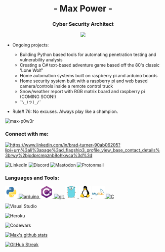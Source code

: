 <h1 align="center"> - Max Power -</h1>
<h3 align="center">Cyber Security Architect</h3>
<p align="center"> <img src="https://forthebadge.com/images/badges/made-with-crayons.svg"/> </p>
 
- Ongoing projects:
    - Building Python based tools for automating penetration testing and vulnerability analysis
    - Creating a C# text-based adventure game based off the 80's classic 'Lone Wolf'
    - Home automation systems built on raspberry pi and arduino boards
    - Home security system built with a raspberry pi and web based camera/controls inside a remote control truck 
    - Snow/weather report with RGB matrix board and raspberry pi (COMING SOON!)
    - `¯\_(ツ)_/¯`

- Rule# 76: No excuses. Always play like a champion.

<p align="left"> <img src="https://komarev.com/ghpvc/?username=max-p0w3r&label=Profile%20views&color=0e75b6&style=flat" alt="max-p0w3r" /> </p>

<h3 align="left">Connect with me:</h3>
<p align="left">
<a href="https://linkedin.com/in/https://www.linkedin.com/in/brad-turner-90ab06205?lipi=urn%3ali%3apage%3ad_flagship3_profile_view_base_contact_details%3brwy%2bjodprcmpznb8ohkwca%3d%3d" target="blank"><img align="center" src="https://raw.githubusercontent.com/rahuldkjain/github-profile-readme-generator/master/src/images/icons/Social/linked-in-alt.svg" alt="https://www.linkedin.com/in/brad-turner-90ab06205?lipi=urn%3ali%3apage%3ad_flagship3_profile_view_base_contact_details%3brwy%2bjodprcmpznb8ohkwca%3d%3d" height="30" width="40" /></a> 
</p>

![LinkedIn](https://img.shields.io/badge/linkedin-%230077B5.svg?style=plastic&logo=linkedin&logoColor=white)
![Discord](https://img.shields.io/badge/Discord-%235865F2.svg?style=plastic&logo=discord&logoColor=white)
![Mastodon](https://img.shields.io/badge/-MASTODON-%232B90D9?style=plastic&logo=mastodon&logoColor=white)
![Protonmail](https://img.shields.io/badge/ProtonMail-8B89CC?style=plastic&logo=protonmail&logoColor=white)

<h3 align="left">Languages and Tools:</h3>
<p align="left"> <a href="https://www.python.org" target="_blank" rel="noreferrer"> <img src="https://raw.githubusercontent.com/devicons/devicon/master/icons/python/python-original.svg" alt="python" width="40" height="40"/> </a> <a href="https://www.arduino.cc/" target="_blank" rel="noreferrer"> <img src="https://cdn.worldvectorlogo.com/logos/arduino-1.svg" alt="arduino" width="40" height="40"/> </a> <a href="https://www.w3schools.com/cs/" target="_blank" rel="noreferrer"> <img src="https://raw.githubusercontent.com/devicons/devicon/master/icons/csharp/csharp-original.svg" alt="csharp" width="40" height="40"/> </a> <a href="https://git-scm.com/" target="_blank" rel="noreferrer"> <img src="https://www.vectorlogo.zone/logos/git-scm/git-scm-icon.svg" alt="git" width="40" height="40"/> </a> <a href="https://golang.org" target="_blank" rel="noreferrer"> <img src="https://raw.githubusercontent.com/devicons/devicon/master/icons/go/go-original.svg" alt="go" width="40" height="40"/> </a> <a href="https://www.linux.org/" target="_blank" rel="noreferrer"> <img src="https://raw.githubusercontent.com/devicons/devicon/master/icons/linux/linux-original.svg" alt="linux" width="40" height="40"/> </a> <a href="https://www.mysql.com/" target="_blank" rel="noreferrer"> <img src="https://raw.githubusercontent.com/devicons/devicon/master/icons/mysql/mysql-original-wordmark.svg" alt="mysql" width="40" height="40"/> </a> 
<a href="http://google.com" target="_blank" rel="noreferrer"> <img src="https://raw.githubusercontent.com/jmnote/z-icons/master/svg/c.svg" alt="C" width="40" height="40"/> </a> </p>

![Visual Studio](https://img.shields.io/badge/Visual%20Studio-5C2D91.svg?style=plastic&logo=visual-studio&logoColor=white)

![Heroku](https://img.shields.io/badge/heroku-%23430098.svg?style=plastic&logo=heroku&logoColor=white)

![Codewars](https://img.shields.io/badge/Codewars-B1361E?style=plastic&logo=codewars&logoColor=grey)

[![Max's github stats](https://github-readme-stats.vercel.app/api?username=max-p0w3r&theme=blue-green)](https://github.com/max-p0w3r/github-readme-stats)

[![GitHub Streak](https://streak-stats.demolab.com/?user=max-p0w3r&theme=blue-green)](https://git.io/streak-stats)
